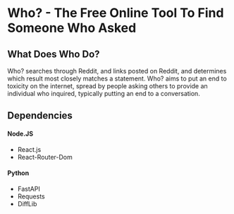 # Who? - The Free Online Tool To Find Someone Who Asked
## What Does Who Do?
Who? searches through Reddit, and links posted on Reddit, and determines which result most closely matches a statement. Who? aims to put an end to toxicity on the internet, spread by people asking others to provide an individual who inquired, typically putting an end to a conversation.
## Dependencies
#### Node.JS
- React.js
- React-Router-Dom
#### Python
- FastAPI
- Requests
- DiffLib